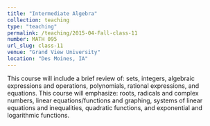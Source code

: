 ```yaml
---
title: "Intermediate Algebra"
collection: teaching
type: "teaching"
permalink: /teaching/2015-04-Fall-class-11
number: MATH 095
url_slug: class-11
venue: "Grand View University"
location: "Des Moines, IA"
---
```


This course will include a brief review of: sets, integers, algebraic expressions and operations, polynomials, rational expressions, and equations. This course will emphasize: roots, radicals and complex numbers, linear equations/functions and graphing, systems of linear equations and inequalities, quadratic functions, and exponential and logarithmic functions.
